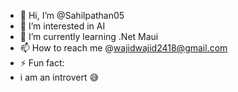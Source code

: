 - 👋 Hi, I’m @Sahilpathan05
- 👀 I’m interested in AI
- 🌱 I’m currently learning .Net Maui
- 📫 How to reach me @wajidwajid2418@gmail.com
- ⚡ Fun fact:
- i am an introvert 😅 

<!---
Sahilpathan05/Sahilpathan05 is a ✨ special ✨ repository because its `README.md` (this file) appears on your GitHub profile.
You can click the Preview link to take a look at your changes.
--->
